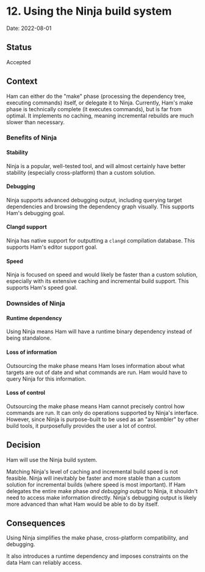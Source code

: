 # 12. Using the Ninja build system
Date: 2022-08-01

## Status
Accepted

## Context
Ham can either do the "make" phase (processing the dependency tree, executing commands) itself, or delegate it to Ninja. Currently, Ham's make phase is technically complete (it executes commands), but is far from optimal. It implements no caching, meaning incremental rebuilds are much slower than necessary.

### Benefits of Ninja
#### Stability
Ninja is a popular, well-tested tool, and will almost certainly have better stability (especially cross-platform) than a custom solution.

#### Debugging
Ninja supports advanced debugging output, including querying target dependencies and browsing the dependency graph visually. This supports Ham's debugging goal.

#### Clangd support
Ninja has native support for outputting a `clangd` compilation database. This supports Ham's editor support goal.

#### Speed
Ninja is focused on speed and would likely be faster than a custom solution, especially with its extensive caching and incremental build support. This supports Ham's speed goal.

### Downsides of Ninja
#### Runtime dependency
Using Ninja means Ham will have a runtime binary dependency instead of being standalone.

#### Loss of information
Outsourcing the make phase means Ham loses information about what targets are out of date and what commands are run. Ham would have to query Ninja for this information.

#### Loss of control
Outsourcing the make phase means Ham cannot precisely control how commands are run. It can only do operations supported by Ninja's interface. However, since Ninja is purpose-built to be used as an "assembler" by other build tools, it purposefully provides the user a lot of control.

## Decision
Ham will use the Ninja build system.

Matching Ninja's level of caching and incremental build speed is not feasible. Ninja will inevitably be faster and more stable than a custom solution for incremental builds (where speed is most important). If Ham delegates the entire make phase *and debugging output* to Ninja, it shouldn't need to access make information directly. Ninja's debugging output is likely more advanced than what Ham would be able to do by itself.

## Consequences
Using Ninja simplifies the make phase, cross-platform compatibility, and debugging.

It also introduces a runtime dependency and imposes constraints on the data Ham can reliably access.
